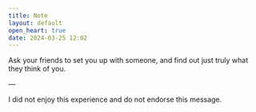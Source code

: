 ```yaml
---
title: Note
layout: default
open_heart: true
date: 2024-03-25 12:02
---
```


Ask your friends to set you up with someone, and find out just truly what they think of you.

—

I did not enjoy this experience and do not endorse this message.
